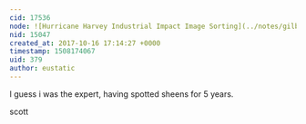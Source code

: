 ```yaml
---
cid: 17536
node: ![Hurricane Harvey Industrial Impact Image Sorting](../notes/gilbert/10-13-2017/hurricane-harvey-industrial-impact-image-sorting)
nid: 15047
created_at: 2017-10-16 17:14:27 +0000
timestamp: 1508174067
uid: 379
author: eustatic
---
```


I guess i was the expert, having spotted sheens for 5 years. 

scott